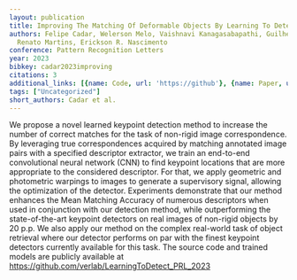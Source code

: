 ```yaml
---
layout: publication
title: Improving The Matching Of Deformable Objects By Learning To Detect Keypoints
authors: Felipe Cadar, Welerson Melo, Vaishnavi Kanagasabapathi, Guilherme Potje,
  Renato Martins, Erickson R. Nascimento
conference: Pattern Recognition Letters
year: 2023
bibkey: cadar2023improving
citations: 3
additional_links: [{name: Code, url: 'https://github'}, {name: Paper, url: 'https://arxiv.org/abs/2309.00434'}]
tags: ["Uncategorized"]
short_authors: Cadar et al.
---
```

We propose a novel learned keypoint detection method to increase the number
of correct matches for the task of non-rigid image correspondence. By
leveraging true correspondences acquired by matching annotated image pairs with
a specified descriptor extractor, we train an end-to-end convolutional neural
network (CNN) to find keypoint locations that are more appropriate to the
considered descriptor. For that, we apply geometric and photometric warpings to
images to generate a supervisory signal, allowing the optimization of the
detector. Experiments demonstrate that our method enhances the Mean Matching
Accuracy of numerous descriptors when used in conjunction with our detection
method, while outperforming the state-of-the-art keypoint detectors on real
images of non-rigid objects by 20 p.p. We also apply our method on the complex
real-world task of object retrieval where our detector performs on par with the
finest keypoint detectors currently available for this task. The source code
and trained models are publicly available at
https://github.com/verlab/LearningToDetect_PRL_2023
